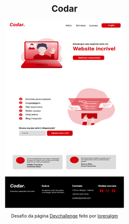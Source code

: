 <div align="center">
   <h1>Codar</h1>
   <img src="design/desktop.png" width="380" height="600">
   <p>Desafio da página <a href="https://devchallenge.vercel.app">Devchallenge</a> feito por <a href="https://github.com/Lorenalgm/codar">lorenalgm</p>
</div>





